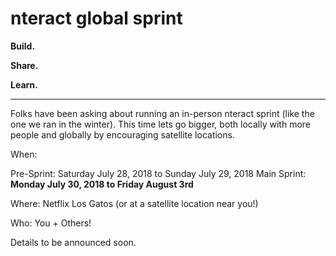 # nteract global sprint

**Build.**

**Share.**

**Learn.**

------

Folks have been asking about running an in-person nteract sprint (like the one we ran in the winter). This time lets go bigger, both locally with more people and globally by encouraging satellite locations.

When: 

Pre-Sprint: Saturday July 28, 2018 to Sunday July 29, 2018
Main Sprint: **Monday July 30, 2018 to Friday August 3rd**

Where: Netflix Los Gatos (or at a satellite location near you!)

Who: You + Others!

Details to be announced soon.

